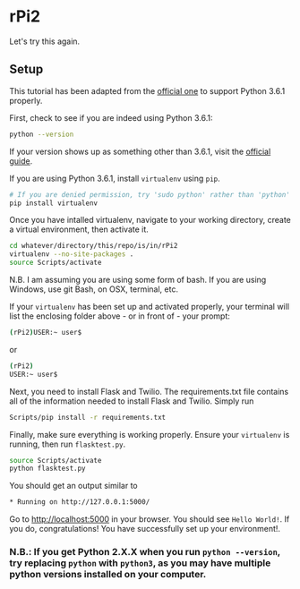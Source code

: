 # rPi2
Let's try this again.


## Setup

This tutorial has been adapted from the [official one](https://www.twilio.com/docs/quickstart/python/devenvironment#install-dependencies) to support Python 3.6.1 properly.

First, check to see if you are indeed using Python 3.6.1:

```bash
python --version
```

If your version shows up as something other than 3.6.1, visit the [official guide](https://www.twilio.com/docs/quickstart/python/devenvironment#install-dependencies).

If you are using Python 3.6.1, install `virtualenv` using `pip`.

```bash
# If you are denied permission, try 'sudo python' rather than 'python'
pip install virtualenv
```

Once you have intalled virtualenv, navigate to your working directory, create a virtual environment, then activate it.

```bash
cd whatever/directory/this/repo/is/in/rPi2
virtualenv --no-site-packages .
source Scripts/activate
```

N.B. I am assuming you are using some form of bash. If you are using Windows, use git Bash, on OSX, terminal, etc.

If your `virtualenv` has been set up and activated properly, your terminal will list the enclosing folder above - or in front of - your prompt:

```bash
(rPi2)USER:~ user$
```
or
```bash
(rPi2)
USER:~ user$
```

Next, you need to install Flask and Twilio. The requirements.txt file contains all of the information needed to install Flask and Twilio. Simply run

```bash
Scripts/pip install -r requirements.txt
```

Finally, make sure everything is working properly. Ensure your `virtualenv` is running, then run `flasktest.py`.

```bash
source Scripts/activate
python flasktest.py
```

You should get an output similar to
```bash
* Running on http://127.0.0.1:5000/
```

Go to [http://localhost:5000](http://localhost:5000) in your browser. You should see `Hello World!`. If you do, congratulations! You have successfully set up your environment!.

### N.B.: If you get Python 2.X.X when you run `python --version`, try replacing `python` with `python3`, as you may have multiple python versions installed on your computer.
